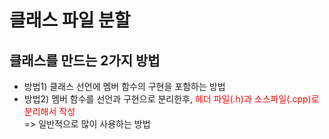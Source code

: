 <style>
r { color: Red }
o { color: Orange }
g { color: Green }
</style>

# 클래스 파일 분할
## 클래스를 만드는 2가지 방법
- 방법1) 클래스 선언에 멤버 함수의 구현을 포함하는 방법
- 방법2) 멤버 함수를 선언과 구현으로 분리한후, <r>헤더 파일(.h)과 소스파일(.cpp)로 분리해서 작성</r> <br>=> 일반적으로 많이 사용하는 방법


